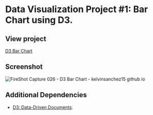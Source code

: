 # Data Visualization Project #1: Bar Chart using D3.

## View project

[D3 Bar Chart](https://kelvinsanchez15.github.io/bar-chart/)

## Screenshot

![FireShot Capture 026 - D3 Bar Chart - kelvinsanchez15 github io](https://user-images.githubusercontent.com/4708484/89128322-f35e2a00-d4c2-11ea-9597-f661d5049b03.png)

## Additional Dependencies

- [D3: Data-Driven Documents](https://github.com/d3/d3).
